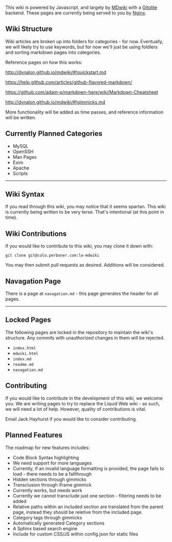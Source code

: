 
This wiki is powered by Javascript, and largely by [MDwiki](http://mdwiki.info) with a [Gitolite](http://gitolite.com/gitolite/index.html) backend. These pages are currently being served to you by [Nginx](http://wiki.nginx.org/Main).

Wiki Structure
--------------

Wiki articles are broken up into folders for categories - for now. Eventually, we will likely try to use keywords,  but for now we'll just be using foldlers and sorting markdown pages into categories.

Reference pages on how this works:

http://dynalon.github.io/mdwiki/#!quickstart.md

https://help.github.com/articles/github-flavored-markdown/

https://github.com/adam-p/markdown-here/wiki/Markdown-Cheatsheet

http://dynalon.github.io/mdwiki/#!gimmicks.md

More functionality will be added as time passes, and reference information will be written.

Currently Planned Categories
--------------

* MySQL
* OpenSSH
* Man Pages
* Exim
* Apache
* Scripts

- - - -

Wiki Syntax
---------

If you read through this wiki, you may notice that it seems spartan. This wiki is currently being written to be very terse. That's intentional (at this point in time).

Wiki Contributions
------------------

If you would like to contribute to this wiki, you may clone it down with:

```
git clone git@colo.perboner.com:lw-mdwiki
```

You may then submit pull requests as desired. Additions will be considered.

Navagation Page
---------------

There is a page at `navagation.md` - this page generates the header for all pages.

- - - - 

Locked Pages
---------------

The following pages are locked in the repository to maintain the wiki's structure. Any commits with unauthorized changes in them will be rejected.

* `index.html`
* `mdwiki.html`
* `index.md`
* `readme.md`
* `navagation.md`

Contributing
------------

If you would like to contribute in the development of this wiki, we welcome you. We are writing pages to try to replace the Liquid Web wiki - as such, we will need a lot of help. However, quality of contributions is vital.

Email Jack Hayhurst if you would like to consider contributing.

Planned Features
----------------

The roadmap for new features includes:

* Code Block Syntax highlighting
 * We need support for more languages
 * Currently, if an invalid language formatting is provided, the page fails to load - there needs to be a fallthrough
* Hidden sections through gimmicks
* Transclusion through iframe gimmick
 * Currently works, but needs work
 * Currently we cannot transclude just one section - filtering needs to be added
 * Relative paths within an included section are translated from the parent page, instead they should be reletive from the included page.
* Category tags through gimmicks
* Automatically generated Category sections
* A Sphinx based search engine
* Include for custom CSS/JS within config.json for static files
